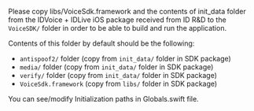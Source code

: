 Please copy libs/VoiceSdk.framework and the contents of init_data folder from the IDVoice + IDLive iOS package received from ID R&D to the `VoiceSDK/` folder in order to be able to build and run the application. 

Contents of this folder by default should be the following:

- `antispoof2/` folder (copy from `init_data/` folder in SDK package)
- `media/` folder (copy from `init_data/` folder in SDK package)
- `verify/` folder (copy from `init_data/` folder in SDK package)
- `VoiceSdk.framework` (copy from `libs/` folder in SDK package)

You can see/modify Initialization paths in Globals.swift file.
